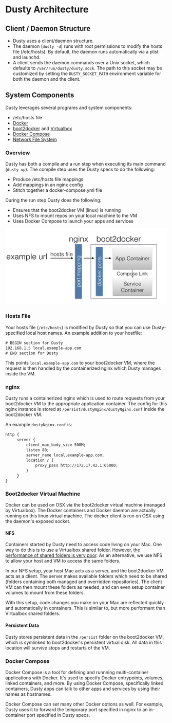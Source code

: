 # Dusty Architecture

## Client / Daemon Structure

* Dusty uses a client/daemon structure.
* The daemon (`dusty -d`) runs with root permissions to modify the hosts file (/etc/hosts). By default, the daemon runs automatically via a plist and launchd.
* A client sends the daemon commands over a Unix socket, which defaults to `/var/run/dusty/dusty.sock`. The path to this socket may be customized by setting the `DUSTY_SOCKET_PATH` environment variable for both the daemon and the client.

## System Components

Dusty leverages several programs and system components:

 * /etc/hosts file
 * [Docker](https://www.docker.com/)
 * [boot2docker](http://boot2docker.io/) and [Virtualbox](https://www.virtualbox.org/wiki/VirtualBox)
 * [Docker Compose](https://docs.docker.com/compose/)
 * [Network File System](https://en.wikipedia.org/wiki/Network_File_System)

### Overview

Dusty has both a compile and a run step when executing its main command (`dusty up`).
The compile step uses the Dusty specs to do the following:

 * Produce /etc/hosts file mappings
 * Add mappings in an nginx config
 * Stitch together a docker-compose.yml file

During the run step Dusty does the following:

 * Ensures that the boot2docker VM (linux) is running
 * Uses NFS to mount repos on your local machine to the VM
 * Uses Docker Compose to launch your apps and services

![Architecture](assets/architecture.png)

### Hosts File

Your hosts file (`/etc/hosts`) is modified by Dusty so that you can use Dusty-specified
local host names.  An example addition to your hostfile:
```
# BEGIN section for Dusty
192.168.1.5 local.example-app.com
# END section for Dusty
```
This points `local.example-app.com` to your boot2docker VM, where the request is then handled
by the containerized nginx which Dusty manages inside the VM.

### nginx

Dusty runs a containerized nginx which is used to route requests from your boot2docker VM to
the appropriate application container. The config for this nginx instance is stored at
`/persist/dustyNginx/dustyNginx.conf` inside the boot2docker VM.

An example `dustyNginx.conf` is:
```
http {
     server {
         client_max_body_size 500M;
         listen 80;
         server_name local.example-app.com;
         location / {
             proxy_pass http://172.17.42.1:65000;
         }
     }
}
```

### Boot2docker Virtual Machine

Docker can be used on OSX via the boot2docker virtual machine (managed by Virtualbox).
The Docker containers and Docker daemon are actually running on this
linux virtual machine.  The docker client is run on OSX using the daemon's exposed socket.

#### NFS

Containers started by Dusty need to access code living on your Mac.
One way to do this is to use a Virtualbox shared folder. However, [the performance of shared
folders is very poor](http://mitchellh.com/comparing-filesystem-performance-in-virtual-machines).
As an alternative, we use NFS to allow your host and VM to access the same folders.

In our NFS setup, your host Mac acts as a server, and the boot2docker VM acts as a client.
The server makes available folders which need to be shared (folders containing both managed and
overridden repositories).  The client VM can then mount these folders as needed, and can even
setup container volumes to mount from these folders.

With this setup, code changes you make on your Mac are reflected quickly and automatically
in containers. This is similar to, but more performant than Virtualbox shared folders.

#### Persistent Data

Dusty stores persistent data in the `/persist` folder on the boot2docker VM, which is symlinked to
boot2docker's persistent virtual disk. All data in this location will survive stops and restarts of the VM.

### Docker Compose

Docker Compose is a tool for defining and runnning
multi-container applications with Docker.  It's used to specify Docker entrypoints, volumes,
linked containers, and more.  By using Docker Compose, specifically linked containers, Dusty apps can
talk to other apps and services by using their names as hostnames.

Docker Compose can set many other Docker options as well. For example, Dusty uses it to
forward the temporary port specified in nginx to an in-container port specified in Dusty specs.
